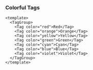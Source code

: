 ### Colorful Tags

<!--start-code-->

```vue
<template>
  <TagGroup>
    <Tag color="red">Red</Tag>
    <Tag color="orange">Orange</Tag>
    <Tag color="yellow">Yellow</Tag>
    <Tag color="green">Green</Tag>
    <Tag color="cyan">Cyan</Tag>
    <Tag color="blue">Blue</Tag>
    <Tag color="violet">Violet</Tag>
  </TagGroup>
</template>
```

<!--end-code-->

